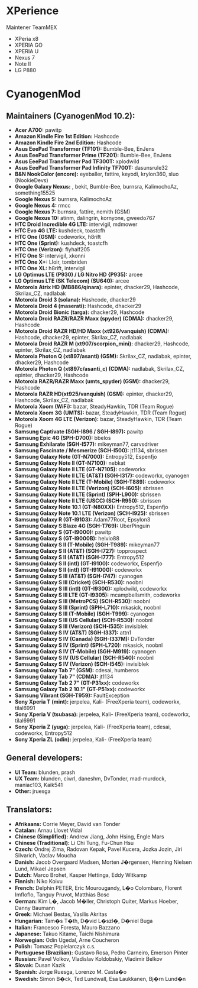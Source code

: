 XPerience
===========
Maintener TeamMEX

* XPeria x8
* XPERIA GO
* XPERIA U
* Nexus 7
* Note II
* LG P880





CyanogenMod
===========

Maintainers (CyanogenMod 10.2):
-----------------------------
* __Acer A700:__ pawitp
* __Amazon Kindle Fire 1st Edition:__ Hashcode
* __Amazon Kindle Fire 2nd Edition:__ Hashcode
* __Asus EeePad Transformer (TF101):__ Bumble-Bee, EnJens
* __Asus EeePad Transformer Prime (TF201):__ Bumble-Bee, EnJens
* __Asus EeePad Transformer Pad TF300T:__ xplodwild
* __Asus EeePad Transformer Pad Infinity TF700T:__ dasunsrule32
* __B&N NookColor (encore):__ eyeballer, fattire, keyodi, krylon360, sluo (NookieDevs)
* __Google Galaxy Nexus:__ , bekit, Bumble-Bee, burnsra, KalimochoAz, something15525
* __Google Nexus S:__ burnsra, KalimochoAz
* __Google Nexus 4:__ rmcc
* __Google Nexus 7:__ burnsra, fattire, nemith (GSM)
* __Google Nexus 10:__ atinm, dalingrin, kornyone, gweedo767
* __HTC Droid Incredible 4G LTE:__ intervigil, mdmower
* __HTC Evo 4G LTE:__ kushdeck, toastcfh
* __HTC One (GSM):__ codeworkx, h8rift
* __HTC One (Sprint):__ kushdeck, toastcfh
* __HTC One (Verizon):__ flyhalf205
* __HTC One S:__ intervigil, xkonni
* __HTC One X+:__ Lloir, tombriden
* __HTC One XL:__ h8rift, intervigil
* __LG Optimus LTE (P930) / LG Nitro HD {P935):__ arcee
* __LG Optimus LTE (SK Telecom) (SU640):__ arcee
* __Motorola Atrix HD (MB886/qinara):__ epinter, dhacker29, Hashcode, Skrilax_CZ, nadlabak
* __Motorola Droid 3 (solana):__ Hashcode, dhacker29
* __Motorola Droid 4 (maserati):__ Hashcode, dhacker29
* __Motorola Droid Bionic (targa):__ dhacker29, Hashcode
* __Motorola Droid RAZR/RAZR Maxx (spyder) (CDMA):__ dhacker29, Hashcode
* __Motorola Droid RAZR HD/HD Maxx (xt926/vanquish) (CDMA):__ Hashcode,  dhacker29, epinter, Skrilax_CZ, nadlabak
* __Motorola Droid RAZR M (xt907/scorpion_mini):__ dhacker29, Hashcode, epinter, Skrilax_CZ, nadlabak
* __Motorola Photon Q (xt897/asanti) (GSM):__ Skrilax_CZ, nadlabak, epinter, dhacker29, Hashcode
* __Motorola Photon Q (xt897c/asanti_c) (CDMA):__ nadlabak, Skrilax_CZ, epinter, dhacker29, Hashcode
* __Motorola RAZR/RAZR Maxx (umts_spyder) (GSM):__ dhacker29, Hashcode
* __Motorola RAZR HD(xt925/vanquish) (GSM):__ epinter, dhacker29, Hashcode, Skrilax_CZ, nadlabak
* __Motorola Xoom (WiFi):__ bazar, SteadyHawkin, TDR (Team Rogue)
* __Motorola Xoom 3G (UMTS):__ bazar, SteadyHawkin, TDR (Team Rogue)
* __Motorola Xoom 4G LTE (Verizon):__ bazar, SteadyHawkin, TDR (Team Rogue)
* __Samsung Captivate (SGH-I896 / SGH-I897):__ pawitp
* __Samsung Epic 4G (SPH-D700):__ bbelos
* __Samsung Exhilarate (SGH-I577):__ mikeyman77, carvsdriver
* __Samsung Fascinate / Mesmerize (SCH-I500):__ jt1134, sbrissen
* __Samsung Galaxy Note (GT-N7000):__ Entropy512, Espenfjo
* __Samsung Galaxy Note II (GT-N7100):__ nebkat
* __Samsung Galaxy Note II LTE (GT-N7105):__ codeworkx
* __Samsung Galaxy Note II LTE (AT&T) (SGH-I317):__ codeworkx, cyanogen
* __Samsung Galaxy Note II LTE (T-Mobile) (SGH-T889):__ codeworkx
* __Samsung Galaxy Note II LTE (Verizon) (SCH-I605):__ sbrissen
* __Samsung Galaxy Note II LTE (Sprint) (SPH-L900):__ sbrissen
* __Samsung Galaxy Note II LTE (USCC) (SCH-R950):__ sbrissen
* __Samsung Galaxy Note 10.1 (GT-N80XX):__ Entropy512, Espenfjo
* __Samsung Galaxy Note 10.1 LTE (Verizon) (SCH-I925):__ sbrissen
* __Samsung Galaxy R (GT-I9103):__ Adam77Root, Epsylon3
* __Samsung Galaxy S Blaze 4G (SGH-T769):__ UberPinguin
* __Samsung Galaxy S (GT-I9000):__ pawitp
* __Samsung Galaxy S (GT-I9000B):__ helvio88
* __Samsung Galaxy S II (T-Mobile) (SGH-T989):__ mikeyman77
* __Samsung Galaxy S II (AT&T) (SGH-I727):__ topprospect
* __Samsung Galaxy S II (AT&T) (SGH-I777):__ Entropy512
* __Samsung Galaxy S II (intl) (GT-I9100):__ codeworkx, Espenfjo
* __Samsung Galaxy S II (intl) (GT-I9100G):__ codeworkx
* __Samsung Galaxy S III (AT&T) (SGH-I747):__ cyanogen
* __Samsung Galaxy S III (Cricket) (SCH-R530):__ noobnl
* __Samsung Galaxy S III (intl) (GT-I9300):__ xplodwild, codeworkx
* __Samsung Galaxy S III LTE (GT-I9305):__ mcampbellsmith, codeworkx
* __Samsung Galaxy S III (MetroPCS) (SCH-R530):__ noobnl
* __Samsung Galaxy S III (Sprint) (SPH-L710):__ mkasick, noobnl
* __Samsung Galaxy S III (T-Mobile) (SGH-T999):__ cyanogen
* __Samsung Galaxy S III (US Cellular) (SCH-R530):__ noobnl
* __Samsung Galaxy S III (Verizon) (SCH-I535):__ invisiblek
* __Samsung Galaxy S IV (AT&T) (SGH-I337):__ attn1
* __Samsung Galaxy S IV (Canada) (SGH-I337M):__ DvTonder
* __Samsung Galaxy S IV (Sprint) (SPH-L720):__ mkasick, noobnl
* __Samsung Galaxy S IV (T-Mobile) (SGH-M919):__ cyanogen
* __Samsung Galaxy S IV (US Cellular) (SCH-R540):__ noobnl
* __Samsung Galaxy S IV (Verizon) (SCH-I545):__ invisiblek
* __Samsung Galaxy Tab 7" (GSM):__ cdesai, humberos
* __Samsung Galaxy Tab 7" (CDMA):__ jt1134
* __Samsung Galaxy Tab 2 7" (GT-P31xx):__ codeworkx
* __Samsung Galaxy Tab 2 10.1" (GT-P51xx):__ codeworkx
* __Samsung Vibrant (SGH-T959):__ FaultException
* __Sony Xperia T (mint):__ jerpelea, Kali- (FreeXperia team), codeworkx, tilal6991
* __Sony Xperia V (tsubasa):__ jerpelea, Kali- (FreeXperia team), codeworkx, tilal6991
* __Sony Xperia Z (yuga):__ jerpelea, Kali- (FreeXperia team), cdesai, codeworkx, Entropy512
* __Sony Xperia ZL (odin):__ jerpelea, Kali- (FreeXperia team)

General developers:
-------------------
* __UI Team:__ blunden, prash
* __UX Team:__ blunden, ciwrl, daneshm, DvTonder, mad-murdock, maniac103, Kaik541
* __Other:__ jruesga

Translators:
------------
* __Afrikaans:__ Corrie Meyer, David van Tonder
* __Catalan:__ Arnau Llovet Vidal
* __Chinese (Simplified):__ Andrew Jiang, John Hsing, Engle Mars
* __Chinese (Traditional):__ Li Chi Tung, Fu-Chun Hsu
* __Czech:__ Ondrej Zima, Radovan Kepak, Pavel Kucera, Jozka Jozin, Jiri Silvarich, Vaclav Moucha
* __Danish:__ Jacob Overgaard Madsen, Morten J�rgensen, Henning Nielsen Lund, Mikael Jepsen
* __Dutch:__ Marco Brohet, Kasper Hettinga, Eddy Witkamp
* __Finnish:__ Niko Koivu
* __French:__ Delphin PETER, Eric Mourougandy, L�o Colombaro, Florent Imfloflo, Tanguy Pruvot, Matthias Bosc
* __German:__ Kim L�, Jacob M�ller, Christoph Quiter, Markus Hoeber, Danny Baumann
* __Greek:__ Michael Bestas, Vasilis Akritas
* __Hungarian:__ Tam�s T�th, D�vid L�szl�, D�niel Buga
* __Italian:__ Francesco Foresta, Mauro Bazzano
* __Japanese:__ Takuo Kitame, Taichi Nishimura
* __Norwegian:__ Odin Ugedal, Arne Coucheron
* __Polish:__ Tomasz Popielarczyk c.s.
* __Portuguese (Brazilian):__ Gustavo Rosa, Pedro Carneiro, Emerson Pinter
* __Russian:__ Pavel Volkov, Vladislav Koldobskiy, Vladimir Belkov
* __Slovak:__ Dusan Kazik
* __Spanish:__ Jorge Ruesga, Lorenzo M. Casta�o
* __Swedish:__ Simon B�ck, Ted Lundwall, Esa Laukkanen, Bj�rn Lund�n
